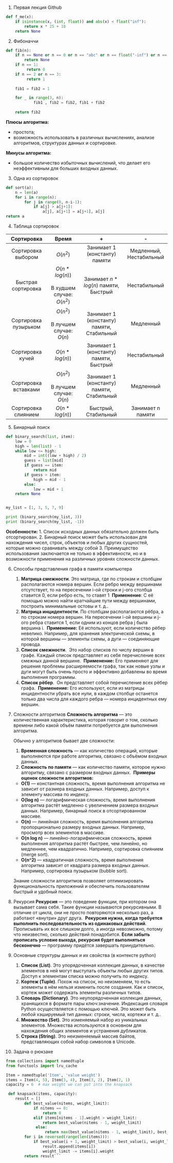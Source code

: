 1. Первая лекция Github
```Python
def f_me(x):
    if isinstance(x, (int, float)) and abs(x) < float("inf"):
        return x * 25 + 10
    return None
```
   
2. Фибоначчи
```python
def fib(n):
    if n == None or n == 0 or n == "abc" or n == float("-inf") or n == float("inf") or n < 0:
        return None
    if n == 1:
         return 0
    if n == 2 or n == 3:
         return 1
    
    fib1 = fib2 = 1

    for _ in range(3, n):
            fib1 , fib2 = fib2, fib1 + fib2
            
    return fib2
```

**Плюсы алгоритма:**

- простота; 
- возможность использовать в различных вычислениях, анализе алгоритмов, структурах данных и сортировке. 

**Минусы алгоритма:**

- большое количество избыточных вычислений, что делает его неэффективным для больших входных данных. 

3.  Одна из сортировок
``` python
def sort(a):
	n = len(a)
	for i in range(n):
		for j in range(0, n-i-1):
			if a[j] > a[j+1]:
				a[j], a[j+1] = a[j+1], a[j]
return a
```

4. Таблица сортировок

|      Сортировка      |                     Время                      |                      +                       |             -              |
| :------------------: | :--------------------------------------------: | :------------------------------------------: | :------------------------: |
|  Сортировка выбором  |                    $О(n^2)$                    |        Занимает 1 (константу) памяти         | Медленный,<br>Нестабильный |
|  Быстрая сортировка  | $О(n*log(n))$<br><br>В худшем случае: $O(n^2)$ |    Занимает $n*log(n)$ памяти,<br>Быстрый    |        Нестабильный        |
| Сортировка пузырьком |    $О(n^2)$<br><br>В лучшем случае: $О(n)$     | Занимает 1 (константу) памяти,<br>Стабильный |         Медленный          |
|   Сортировка кучей   |                 $О(n*log(n))$                  |  Занимает 1 (константу) памяти,<br>Быстрый   |        Нестабильный        |
| Сортировка вставками |    $O(n^2)$<br><br>В лучшем случае: $О(n)$     | Занимает 1 (константу) памяти,<br>Стабильный |         Медленный          |
| Сортировка слиянием  |                 $О(n*log(n))$                  |            Быстрый,<br>Стабильный            |     Занимает n памяти      |

5. Бинарный поиск
```Python
def binary_search(list, item):
    low = 0
    high = len(list) - 1
    while low <= high:
        mid = int((low + high) / 2)
        guess = list[mid]
        if guess == item:
            return mid
        if guess > item:
            high = mid - 1
        else:
            low = mid + 1
    return None


my_list = [1, 3, 5, 7, 9]

print (binary_search(my_list, 3))
print (binary_search(my_list, -1))
```

**Особенности:**
	1. Список исходных данных обязательно должен быть отсортирован.
	2. Бинарный поиск может быть использован для нахождения чисел, строк, объектов и любых других сущностей, которые можно сравнивать между собой
	3. Преимущество использования заключается не только в эффективности, но и в возможности применения на различных уровнях сложности данных.

6. Способы представления графа в памяти компьютера 
	1. **Матрица смежности**. Это матрица, где по строкам и столбцам располагаются номера вершин. Если ребро между вершинами отсутствует, то на пересечении i-ой строки и j-ого столбца ставится 0, если ребро есть, то ставят 1 
	   **Применение**: С её помощью можно найти кратчайшие пути между вершинами, построить минимальные остовы и т. д..
	2. **Матрица инцидентности**. По столбцам располагаются рёбра, а по строкам номера вершин. На пересечении i-ой вершины и j-ого ребра ставится 1, если одним из концов ребра j была вершина i. 
	   **Применение:** Её используют, если количество рёбер невелико. Например, для хранения электрической схемы, в которой вершины — элементы схемы, а дуги — соединяющие провода. 
	3. **Список смежности**.  Это набор списков по числу вершин в графе. Каждый список представляет из себя перечисление всех смежных данной вершине. 
	   **Применение:** Его применяют для решения проблемы расширяемости графа, так как новые узлы и дуги могут быть очень просто и эффективно добавлены во время выполнения программы.
	4. **Список рёбер**.  Он представляет собой перечисление всех рёбер графа. 
	   **Применение:** Его используют, если из матрицы инцидентности убрать все нули, в каждом столбце останется только два числа для каждого ребра — номера инцидентных ему вершин.

7. Сложности алгоритмов
	 **Сложность алгоритма** — это количественная характеристика, которая говорит о том, сколько времени либо какой объём памяти потребуется для выполнения алгоритма. 

	Обычно у алгоритмов бывает две сложности:

	1. **Временная сложность** — как количество операций, которые выполняются при работе алгоритма, связано с объёмом входных данных. 
	2. **Сложность по памяти** — как количество памяти, которое нужно алгоритму, связано с размером входных данных. 
	**Примеры оценок сложности алгоритмов:**

	- **O(1)** — константная сложность, время выполнения алгоритма не зависит от размера входных данных. Например, доступ к элементу массива по индексу. 
	- **O(log n)** — логарифмическая сложность, время выполнения алгоритма растёт медленно с увеличением размера входных данных. Например, бинарный поиск в отсортированном массиве. 
	- **O(n)** — линейная сложность, время выполнения алгоритма пропорционально размеру входных данных. Например, просмотр всех элементов в массиве. 
	- **O(n log n)** — линейно-логарифмическая сложность, время выполнения алгоритма растёт быстрее, чем линейно, но медленнее, чем квадратично. Например, сортировка слиянием (merge sort).
	- **O(n^2)** — квадратичная сложность, время выполнения алгоритма зависит от квадрата размера входных данных. Например, сортировка пузырьком (bubble sort). 

	Знание сложности алгоритмов позволяет оптимизировать функциональность приложений и обеспечить пользователям быстрый и удобный поиск. 

8. Рекурсия
	**Рекурсия** — это поведение функции, при котором она вызывает сама себя. Такие функции называются рекурсивными. В отличие от цикла, они не просто повторяются несколько раз, а работают «внутри» друг друга. 
	**Рекурсия нужна, когда требуется выполнить последовательность из одинаковых действий**. Прописывать их все слишком долго, а иногда невозможно, потому что неизвестно, сколько действий понадобится.
	**Если забыть прописать условие выхода, рекурсия будет выполняться бесконечно** — программу придётся завершать принудительно.

9. Основные структуры данных и их свойства (в контексте python)
	1. **Список (List)**. Это упорядоченная коллекция данных, в качестве элементов в ней могут выступать объекты любых других типов. Доступ к элементам списка можно получить по индексу. 
	2. **Кортеж (Tuple)**. Похож на список, но неизменяем, то есть элементы в нём нельзя изменить после создания. Как и список, кортеж может содержать элементы различных типов.
	3. **Словарь (Dictionary)**. Это неупорядоченная коллекция данных, хранящихся в формате пары ключ:значение. Индексация словаря Python осуществляется с помощью ключей. Это может быть любой хэшируемый тип данных: строки, числа, кортежи и т. д..
	4. **Множество (Set)**. Это изменяемый набор из уникальных элементов. Множества используются в основном для нахождения общих элементов и устранения дубликатов.
	5. **Строка (String)**. Это неизменяемый массив байтов, представляющих собой набор символов в Unicode.

10.  Задача о рюкзаке
```python
from collections import namedtuple
from functools import lru_cache

Item = namedtuple('Item', 'value weight')
items = Item(4, 5), Item(3, 4), Item(3, 2), Item(2, 1)
capacity = 6  # max weight we can put into the knapsack

 def knapsack(items, capacity): 
    result = [] 
	    def best_value(nitems, weight_limit): 
		    if nitems == 0: 
			    return 0 
		    elif items[nitems - 1].weight > weight_limit: 
			    return best_value(nitems - 1, weight_limit)
			 else: 
				 return max(best_value(nitems - 1, weight_limit), best_value(nitems - 1, weight_limit - items[nitems - 1].weight) + items[nitems - 1].value) 
		for i in reversed(range(len(items))): 
			if best_value(i + 1, weight_limit) > best_value(i, weight_limit):  
				result.append(items[i]) 
				weight_limit -= items[i].weight 
		return result```
